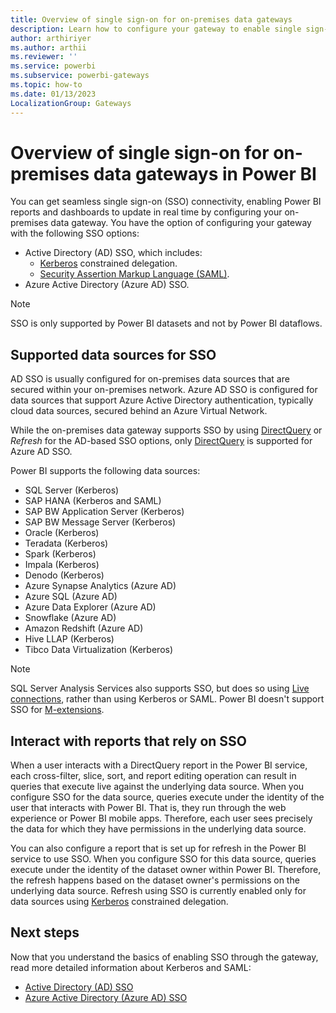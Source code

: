 ```yaml
---
title: Overview of single sign-on for on-premises data gateways
description: Learn how to configure your gateway to enable single sign-on from Power BI to on-premises data sources.
author: arthiriyer
ms.author: arthii
ms.reviewer: ''
ms.service: powerbi
ms.subservice: powerbi-gateways
ms.topic: how-to
ms.date: 01/13/2023
LocalizationGroup: Gateways
---
```


# Overview of single sign-on for on-premises data gateways in Power BI

You can get seamless single sign-on (SSO) connectivity, enabling Power BI reports and dashboards to update in real time by configuring your on-premises data gateway. You have the option of configuring your gateway with the following SSO options:

* Active Directory (AD) SSO, which includes:
  * [Kerberos](service-gateway-sso-kerberos.md) constrained delegation.
  * [Security Assertion Markup Language (SAML)](service-gateway-sso-saml.md).
* Azure Active Directory (Azure AD) SSO.

> [!NOTE]
> SSO is only supported by Power BI datasets and not by Power BI dataflows.

## Supported data sources for SSO

AD SSO is usually configured for on-premises data sources that are secured within your on-premises network. Azure AD SSO is configured for data sources that support Azure Active Directory authentication, typically cloud data sources, secured behind an Azure Virtual Network.

While the on-premises data gateway supports SSO by using [DirectQuery](desktop-directquery-about.md) or *Refresh* for the AD-based SSO options, only [DirectQuery](desktop-directquery-about.md) is supported for Azure AD SSO.

Power BI supports the following data sources:

* SQL Server (Kerberos)
* SAP HANA (Kerberos and SAML)
* SAP BW Application Server (Kerberos)
* SAP BW Message Server (Kerberos)
* Oracle (Kerberos)
* Teradata (Kerberos)
* Spark (Kerberos)
* Impala (Kerberos)
* Denodo (Kerberos)
* Azure Synapse Analytics (Azure AD)
* Azure SQL (Azure AD)
* Azure Data Explorer (Azure AD)
* Snowflake (Azure AD)
* Amazon Redshift (Azure AD)
* Hive LLAP (Kerberos)
* Tibco Data Virtualization (Kerberos)

> [!NOTE]
> SQL Server Analysis Services also supports SSO, but does so using [Live connections](service-gateway-enterprise-manage-ssas.md#authentication-to-a-live-analysis-services-data-source), rather than using Kerberos or SAML. Power BI doesn't support SSO for [M-extensions](/power-query/samples/trippin/9-testconnection/readme).

## Interact with reports that rely on SSO

When a user interacts with a DirectQuery report in the Power BI service, each cross-filter, slice, sort, and report editing operation can result in queries that execute live against the underlying data source. When you configure SSO for the data source, queries execute under the identity of the user that interacts with Power BI. That is, they run through the web experience or Power BI mobile apps. Therefore, each user sees precisely the data for which they have permissions in the underlying data source.

You can also configure a report that is set up for refresh in the Power BI service to use SSO. When you configure SSO for this data source, queries execute under the identity of the dataset owner within Power BI. Therefore, the refresh happens based on the dataset owner's permissions on the underlying data source. Refresh using SSO is currently enabled only for data sources using [Kerberos](service-gateway-sso-kerberos.md) constrained delegation.

## Next steps

Now that you understand the basics of enabling SSO through the gateway, read more detailed information about Kerberos and SAML:

* [Active Directory (AD) SSO](service-gateway-active-directory-sso.md)
* [Azure Active Directory (Azure AD) SSO](service-gateway-azure-active-directory-sso.md)
